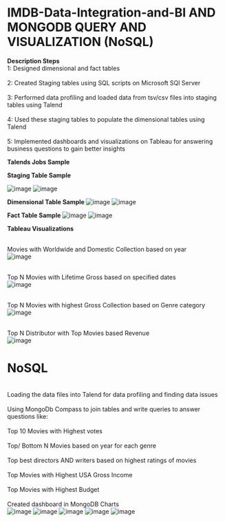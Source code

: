 # IMDB-Data-Integration-and-BI AND MONGODB QUERY AND VISUALIZATION (NoSQL)

<b> Description Steps </b>
<br>1: Designed dimensional and fact tables </br>
<br>2: Created Staging tables using SQL scripts on Microsoft SQl Server </br>
<br>3: Performed data profiling and loaded data from tsv/csv files into staging tables using Talend </br>
<br>4: Used these staging tables to populate the dimensional tables using Talend </br>
<br>5: Implemented dashboards and visualizations on Tableau for answering business questions to gain better insights </br>

<b> Talends Jobs Sample </b>

<b> Staging Table Sample </b>

![image](https://user-images.githubusercontent.com/55294349/118553111-e21e9b00-b72d-11eb-897c-ff3728180bd5.png)
![image](https://user-images.githubusercontent.com/55294349/118553140-ea76d600-b72d-11eb-8702-53dcdec56f58.png)

<b> Dimensional Table Sample </b>
![image](https://user-images.githubusercontent.com/55294349/118553353-3295f880-b72e-11eb-800a-26604ffb7739.png)
![image](https://user-images.githubusercontent.com/55294349/118553368-375aac80-b72e-11eb-9183-7896660b888f.png)

<b> Fact Table Sample </b>
![image](https://user-images.githubusercontent.com/55294349/118553440-522d2100-b72e-11eb-82a3-aad3a3d09e5b.png)
![image](https://user-images.githubusercontent.com/55294349/118553461-59542f00-b72e-11eb-99d1-15350ada1149.png)
 
 <b> Tableau Visualizations </b>
 
 <br> Movies with Worldwide and Domestic  Collection based on year </br>
 ![image](https://user-images.githubusercontent.com/55294349/118554998-27dc6300-b730-11eb-9d8b-40b2be924ba3.png)
 
 <br> Top N Movies with Lifetime Gross based on specified dates </br>
 ![image](https://user-images.githubusercontent.com/55294349/118555136-4e020300-b730-11eb-86ba-63346114d8bc.png)
 
 <br> Top N Movies with highest Gross Collection based on Genre category </br>
 ![image](https://user-images.githubusercontent.com/55294349/118913912-59a02600-b8f8-11eb-8c02-ca7caea0b5f2.png)
 
 <br> Top N Distributor with Top Movies based Revenue </br>
 ![image](https://user-images.githubusercontent.com/55294349/118555401-a6390500-b730-11eb-9744-eb15c4948a99.png)
 
 # NoSQL
 
 <br> Loading the data files into Talend for data profiling and finding data issues </br>
 <br> Using MongoDb Compass to join tables and write queries to answer questions like: </br>
 <br>Top 10 Movies with Highest votes</br>
 <br> Top/ Bottom N Movies based on year for each genre </br>
 <br> Top best directors AND writers based on highest ratings of movies </br>
 <br> Top Movies with Highest USA Gross Income </br>
 <br> Top Movies with Highest Budget </br>
 <br> Created dashboard in MongoDB Charts </br>
 ![image](https://user-images.githubusercontent.com/55294349/126888056-fa09a241-1ddf-497f-9f9b-1e175b886270.png)
 ![image](https://user-images.githubusercontent.com/55294349/126888069-dee1d11e-b808-4f4b-a940-e1529017d011.png)
 ![image](https://user-images.githubusercontent.com/55294349/126888073-b455bbaf-423f-4051-957e-357538228ab5.png)
 ![image](https://user-images.githubusercontent.com/55294349/126888078-b7988b34-ee44-4506-8116-b180f5fe1986.png)
 ![image](https://user-images.githubusercontent.com/55294349/126888083-94dd01cc-5f6b-4f91-b34c-f1a671609063.png)





 



 
 
